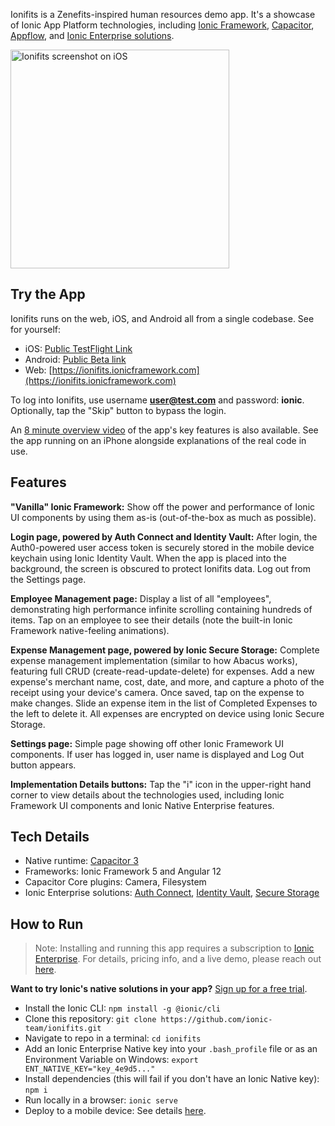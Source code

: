 Ionifits is a Zenefits-inspired human resources demo app. It's a showcase of Ionic App Platform technologies, including [Ionic Framework](https://ionicframework.com), [Capacitor](https://capacitorjs.com), [Appflow](https://ionic.io/appflow), and [Ionic Enterprise solutions](https://ionic.io/docs).

<img src="https://github.com/ionic-team/ionifits/raw/main/ionifits-ios-screenshot.png" width="350" alt="Ionifits screenshot on iOS" />

## Try the App

Ionifits runs on the web, iOS, and Android all from a single codebase. See for yourself:

- iOS: [Public TestFlight Link](https://testflight.apple.com/join/87WO2hwS)
- Android: [Public Beta link](https://play.google.com/store/apps/details?id=io.ionic.demoapp.ionifits)
- Web: [https://ionifits.ionicframework.com](https://ionifits.ionicframework.com)

To log into Ionifits, use username **user@test.com** and password: **ionic**.  Optionally, tap the "Skip" button to bypass the login.

An [8 minute overview video](https://ionicpro.wistia.com/medias/s8h3vpsxp8) of the app's key features is also available. See the app running on an iPhone alongside explanations of the real code in use.

## Features

**"Vanilla" Ionic Framework:** Show off the power and performance of Ionic UI components by using them as-is (out-of-the-box as much as possible).

**Login page, powered by Auth Connect and Identity Vault:** After login, the Auth0-powered user access token is securely stored in the mobile device keychain using Ionic Identity Vault. When the app is placed into the background, the screen is obscured to protect Ionifits data. Log out from the Settings page.

**Employee Management page:**  Display a list of all "employees", demonstrating high performance infinite scrolling containing hundreds of items. Tap on an employee to see their details (note the built-in Ionic Framework native-feeling animations).

**Expense Management page, powered by Ionic Secure Storage:** Complete expense management implementation (similar to how Abacus works), featuring full CRUD (create-read-update-delete) for expenses. Add a new expense's merchant name, cost, date, and more, and capture a photo of the receipt using your device's camera. Once saved, tap on the expense to make changes. Slide an expense item in the list of Completed Expenses to the left to delete it. All expenses are encrypted on device using Ionic Secure Storage.

**Settings page:** Simple page showing off other Ionic Framework UI components. If user has logged in, user name is displayed and Log Out button appears.

**Implementation Details buttons:** Tap the "i" icon in the upper-right hand corner to view details about the technologies used, including Ionic Framework UI components and Ionic Native Enterprise features.

## Tech Details

- Native runtime: [Capacitor 3](https://capacitorjs.com)
- Frameworks: Ionic Framework 5 and Angular 12
- Capacitor Core plugins: Camera, Filesystem
- Ionic Enterprise solutions: [Auth Connect](https://ionic.io/products/auth-connect), [Identity Vault](https://ionic.io/products/identity-vault), [Secure Storage](https://ionic.io/products/secure-storage)

## How to Run
> Note: Installing and running this app requires a subscription to [Ionic Enterprise](https://ionicframework.com/enterprise). For details, pricing info, and a live demo, please reach out [here](https://ionic.io/contact/sales).

__Want to try Ionic's native solutions in your app?__ [Sign up for a free trial](https://dashboard.ionicframework.com/personal/apps?native_trial=1).

- Install the Ionic CLI: `npm install -g @ionic/cli`
- Clone this repository: `git clone https://github.com/ionic-team/ionifits.git`
- Navigate to repo in a terminal: `cd ionifits`
- Add an Ionic Enterprise Native key into your `.bash_profile` file or as an Environment Variable on Windows: `export ENT_NATIVE_KEY="key_4e9d5..."`
- Install dependencies (this will fail if you don't have an Ionic Native key): `npm i`
- Run locally in a browser: `ionic serve`
- Deploy to a mobile device: See details [here](https://capacitorjs.com/docs/basics/running-your-app).
